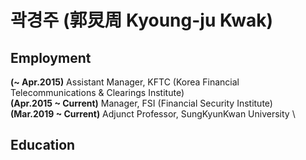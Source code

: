 # 곽경주 (郭炅周 Kyoung-ju Kwak)

## Employment

**(~ Apr.2015)** Assistant Manager, KFTC (Korea Financial Telecommunications & Clearings Institute)  \
**(Apr.2015 ~ Current)** Manager, FSI (Financial Security Institute) \
**(Mar.2019 ~ Current)** Adjunct Professor, SungKyunKwan University \

## Education
